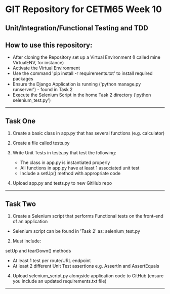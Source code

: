# GIT Repository for CETM65 Week 10
## Unit/Integration/Functional Testing and TDD

 
## How to use this repository:
* After cloning the Repository set up a Virtual Environment (I called mine VirtualENV, for instance)
* Activate the Virtual Environment
* Use the command 'pip install -r requirements.txt' to install required packages
* Ensure the Django Application is running ('python manage.py runserver') - found in Task 2
* Execute the Selenium Script in the home Task 2 directory ('python selenium_test.py')
---------------------------------------------------------------------------------------------------------------------------------------------------------------------------------

## Task One

1. Create a basic class in app.py that has several functions (e.g. calculator)

2. Create a file called tests.py

3. Write Unit Tests in tests.py that test the following:

    * The class in app.py is instantiated properly
    * All functions in app.py have at least 1 associated  unit test
    * Include a setUp() method with appropriate code
    
4. Upload app.py and tests.py to new GitHub repo

---------------------------------------------------------------------------------------------------------------------------------------------------------------------------------
## Task Two

1. Create a Selenium script that performs Functional tests on the front-end of an application
  * Selenium script can be found in 'Task 2' as: selenium_test.py
  

2. Must include:

setUp and tearDown() methods
* At least 1 test per route/URL endpoint
* At least 2 different Unit Test assertions e.g. AssertIn and AssertEquals

4. Upload selenium_script.py alongside application code to GitHub (ensure you include an updated requirements.txt file)
---------------------------------------------------------------------------------------------------------------------------------------------------------------------------------

